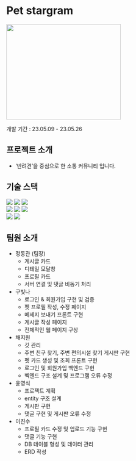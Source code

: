 # Pet stargram
<img src="C:\0c0\friendsdog-v2\src\main\resources\static\assets\img\dog.png" width="300" height="250"/>

개발 기간 : 23.05.09 - 23.05.26

## 프로젝트 소개
-  ‘반려견’을 중심으로 한  소통 커뮤니티 입니다.

## 기술 스택
<img src="https://img.shields.io/badge/html5-E34F26?style=for-the-badge&logo=html5&logoColor=white"> 
<img src="https://img.shields.io/badge/css-1572B6?style=for-the-badge&logo=css3&logoColor=white"> 
<img src="https://img.shields.io/badge/javascript-F7DF1E?style=for-the-badge&logo=javascript&logoColor=black"> 
<br>
<img src="https://img.shields.io/badge/java-007396?style=for-the-badge&logo=java&logoColor=white"> 
<img src="https://img.shields.io/badge/springboot-6DB33F?style=for-the-badge&logo=springboot&logoColor=white">
<img src="https://img.shields.io/badge/node.js-339933?style=for-the-badge&logo=Node.js&logoColor=white">
<br>
<img src="https://img.shields.io/badge/mariaDB-003545?style=for-the-badge&logo=mariaDB&logoColor=white"> 
<img src="https://img.shields.io/badge/bootstrap-7952B3?style=for-the-badge&logo=bootstrap&logoColor=white">


## 팀원 소개
- 정동관 (팀장)
    - 게시글 카드
    - 디테일 모달창
    - 프로필 카드
    - 서버 연결 및 댓글 비동기 처리
- 구빛나
    - 로그인 & 회원가입 구현 및 검증
    - 펫 프로필 작성, 수정 페이지
    - 메세지 보내기 프론트 구현
    - 게시글 작성 페이지
    - 전체적인 웹 페이지 구상
- 채지원
    - 깃 관리
    - 주변 친구 찾기, 주변 편의시설 찾기 게시판 구현
    - 펫 카드 생성 및 조회 프론트 구현
    - 로그인 및 회원가입 백엔드 구현
    - 벡엔드 구조 설계 및 프로그램 오류 수정
- 윤영식
    - 프로젝트 계획
    - entity 구조 설계
    - 게시판 구현
    - 댓글 구현 및 게시판 오류 수정
- 이진수
    - 프로필 카드 수정 및 업로드 기능 구현
    - 댓글 기능 구현
    - DB 테이블 형성 및 데이터 관리
    - ERD 작성
